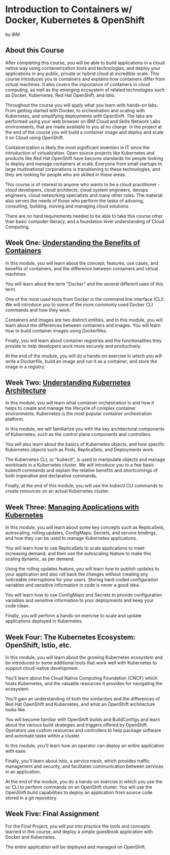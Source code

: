 # Introduction to Containers w/ Docker, Kubernetes & OpenShift
by IBM

## About this Course
After completing this course, you will be able to build applications in a cloud native way using containerization tools and technologies, and deploy your applications in any public, private or hybrid cloud at incredible scale. This course introduces you to containers and explains how containers differ from virtual machines.  It also covers the importance of containers in cloud computing, as well as the emerging ecosystem of related technologies such as Docker, Kubernetes, Red Hat OpenShift, and Istio.

Throughout the course you will apply what you learn with hands-on labs. From getting started with Docker, to orchestration and scaling with Kubernetes, and simplifying deployments with OpenShift. The labs are performed using your web browser on IBM Cloud and Skills Network Labs environments, that are made available to you at no charge. in the project at the end of the course you will build a container image and deploy and scale it on Cloud using OpenShift. 

Containerization is likely the most significant invention in IT since the introduction of virtualization. Open source projects like Kubernetes and products like Red Hat OpenShift have become standards for people looking to deploy and manage containers at scale. Everyone from small startups to large multinational corporations is transitioning to these technologies, and they are looking for people who are skilled in these areas.

This course is of interest to anyone who wants to be a cloud practitioner - cloud developers, cloud architects, cloud system engineers, devops engineers, cloud networking specialists and many other roles. The material also serves the needs of those who perform the tasks of advising, consulting, building, moving and managing cloud solutions.

There are no hard requirements needed to be able to take this course other than basic computer literacy, and a foundation level understanding of Cloud Computing.

## Week One: [Understanding the Benefits of Containers](./Week_One)
In this module, you will learn about the concept, features, use cases, and benefits of containers, and the difference between containers and virtual machines. 

You will learn about the term "Docker" and the several different uses of this term. 

One of the most used tools from Docker is the command line interface (CLI). We will introduce you to some of the more commonly used Docker CLI commands and how they work.

Containers and images are two distinct entities, and in this module, you will learn about the differences between containers and images. You will learn how to build container images using Dockerfiles.

Finally, you will learn about container registries and the functionalities they provide to help developers work more securely and productively.

At the end of the module, you will do a hands-on exercise in which you will write a Dockerfile, build an image and run it as a container, and store the image in a registry.

## Week Two: [Understanding Kubernetes Architecture](./Week_Two)
In this module, you will learn what container orchestration is and how it helps to create and manage the lifecycle of complex container environments. Kubernetes is the most popular container orchestration platform. 

In this module, we will familiarize you with the key architectural components of Kubernetes, such as the control plane components and controllers. 

You will also learn about the basics of Kubernetes objects, and how specific Kubernetes objects such as Pods, ReplicaSets, and Deployments work. 

The Kubernetes CLI, or "kubectl", is used to manipulate objects and manage workloads in a Kubernetes cluster. We will introduce you to a few basic kubectl commands and explain the relative benefits and shortcomings of both imperative and declarative commands. 

Finally, at the end of this module, you will use the kubectl CLI commands to create resources on an actual Kubernetes cluster.

## Week Three: [Managing Applications with Kubernetes](./Week_Three)
In this module, you will learn about some key concepts such as ReplicaSets, autoscaling, rolling updates, ConfigMaps, Secrets, and service bindings, and how they can be used to manage Kubernetes applications.

You will learn how to use ReplicaSets to scale applications to meet increasing demand, and then use the autoscaling feature to make this scaling dynamic, as per demand. 

Using the rolling updates feature, you will learn how to publish updates to your application and also roll back the changes without creating any noticeable interruptions for your users. Storing hard-coded configuration variables and sensitive information in code is never a good idea. 

You will learn how to use ConfigMaps and Secrets to provide configuration variables and sensitive information to your deployments and keep your code clean. 

Finally, you will perform a hands-on exercise to scale and update applications deployed in Kubernetes.

## Week Four: The Kubernetes Ecosystem: OpenShift, Istio, etc.
In this module, you will learn about the growing Kubernetes ecosystem and be introduced to some additional tools that work well with Kubernetes to support cloud-native development. 

You’ll learn about the Cloud Native Computing Foundation (CNCF) which hosts Kubernetes, and the valuable resources it provides for navigating the ecosystem.

You’ll gain an understanding of both the similarities and the differences of Red Hat OpenShift and Kubernetes, and what an OpenShift architecture looks like. 

You will become familiar with OpenShift builds and BuildConfigs and learn about the various build strategies and triggers offered by OpenShift. Operators use custom resources and controllers to help package software and automate tasks within a cluster. 

In this module, you'll learn how an operator can deploy an entire application with ease. 

Finally, you'll learn about Istio, a service mesh, which provides traffic management and security, and facilitates communication between services in an application. 

At the end of the module, you do a hands-on exercise in which you use the oc CLI to perform commands on an OpenShift cluster. You will use the OpenShift build capabilities to deploy an application from source code stored in a git repository.

## Week Five: Final Assignment
For the Final Project, you will put into practice the tools and concepts learned in this course, and deploy a simple guestbook application with Docker and Kubernetes.

The entire application will be deployed and managed on OpenShift.
